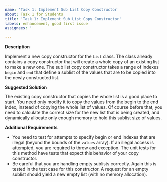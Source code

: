 ```yaml
---
name: 'Task 1: Implement Sub List Copy Constructor'
about: Task 1 for Students
title: 'Task 1: Implement Sub List Copy Constructor'
labels: enhancement, good first issue
assignees: ''

---
```


**Description**

Implement a new copy constructor for the `List` class.  The class already contains a copy constructor that will create a whole copy of an existing list to make a new one. The sub list copy constructor takes a range of indexes `begin` and `end` that define a sublist of the values that are to be copied into the newly constructed list.



**Suggested Solution**

The existing copy constructor that copies the whole list is a good place to start.  You need only modify it to copy the values from the begin to the end index, instead of copying the whole list of values.  Of course before that, you need to calculate the correct size for the new list that is being created, and dynamically allocate only enough memory to hold this sublist size of values.

**Additional Requirements**

- You need to test for attempts to specify begin or end indexes that are illegal (beyond the bounds of the `values` array).  If an illegal access is attempted, you are required to throw and exception.  The unit tests for this method have tests that expect this behavior of your copy constructor.
- Be careful that you are handling empty sublists correctly.  Again this is tested in the test case for this constructor.  A request for an empty sublist should yield a new empty list (with no memory allocation).
